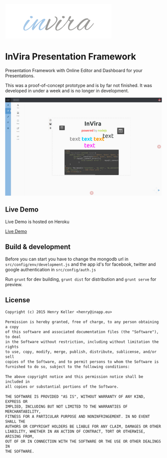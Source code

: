 ![alt text](src/public/images/logo.png "InVira Chat")

InVira Presentation Framework
=====================

Presentation Framework with Online Editor and Dashboard for your Presentations.

This was a proof-of-concept prototype and is by far not finished. It was developed in under a week and is no longer in development.

![alt text](screenshots/editor.jpg "Editor Screen")

## Live Demo
Live Demo is hosted on Heroku

[Live Demo](http://invira.herokuapp.com/)

## Build & development

Before you can start you have to change the mongodb url in `src/config/env/development.js` and the app id's for facebook, twitter and google authentication in `src/config/auth.js`

Run `grunt` for dev building, `grunt dist` for distribution  and `grunt serve` for preview.

## License

    Copyright (c) 2015 Henry Keller <henry@inapp.eu>

    Permission is hereby granted, free of charge, to any person obtaining a copy
    of this software and associated documentation files (the "Software"), to deal
    in the Software without restriction, including without limitation the rights
    to use, copy, modify, merge, publish, distribute, sublicense, and/or sell
    copies of the Software, and to permit persons to whom the Software is
    furnished to do so, subject to the following conditions:

    The above copyright notice and this permission notice shall be included in
    all copies or substantial portions of the Software.

    THE SOFTWARE IS PROVIDED "AS IS", WITHOUT WARRANTY OF ANY KIND, EXPRESS OR
    IMPLIED, INCLUDING BUT NOT LIMITED TO THE WARRANTIES OF MERCHANTABILITY,
    FITNESS FOR A PARTICULAR PURPOSE AND NONINFRINGEMENT. IN NO EVENT SHALL THE
    AUTHORS OR COPYRIGHT HOLDERS BE LIABLE FOR ANY CLAIM, DAMAGES OR OTHER
    LIABILITY, WHETHER IN AN ACTION OF CONTRACT, TORT OR OTHERWISE, ARISING FROM,
    OUT OF OR IN CONNECTION WITH THE SOFTWARE OR THE USE OR OTHER DEALINGS IN
    THE SOFTWARE.
